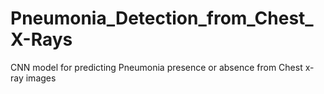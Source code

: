 # Pneumonia_Detection_from_Chest_X-Rays
CNN model for predicting Pneumonia presence or absence from Chest x-ray images
